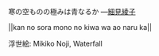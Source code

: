 寒の空ものの極みは青なるか
—[細見綾子](https://ja.wikipedia.org/wiki/細見綾子)

||kan no sora mono no kiwa wa ao naru ka||

浮世絵: Mikiko Noji, Waterfall